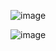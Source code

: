 ![image](https://github.com/ppirog/ShareAJokeV2/assets/126290295/a5afea28-62f0-44d2-8eaa-81ca52b06e7c)

![image](https://github.com/ppirog/ShareAJokeV2/assets/126290295/be1ed4ad-0af4-44b2-8dfd-175179b567a9)


